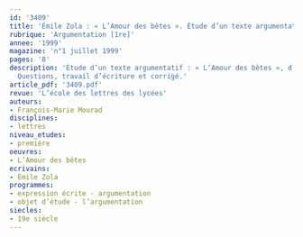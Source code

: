 ```yaml
---
id: '3409'
title: 'Émile Zola : « L’Amour des bêtes ». Étude d’un texte argumentatif '
rubrique: 'Argumentation [1re]'
annee: '1999'
magazine: 'n°1 juillet 1999'
pages: '8'
description: 'Étude d’un texte argumentatif : « L’Amour des bêtes », d’Émile Zola.
  Questions, travail d’écriture et corrigé.'
article_pdf: '3409.pdf'
revue: 'L’école des lettres des lycées'
auteurs:
- François-Marie Mourad
disciplines:
- lettres
niveau_etudes:
- première
oeuvres:
- L’Amour des bêtes
ecrivains:
- Émile Zola
programmes:
- expression écrite - argumentation
- objet d’étude - l’argumentation
siecles:
- 19e siècle
---
```

